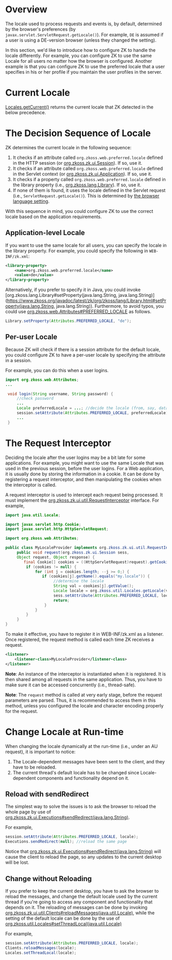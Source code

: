 

# Overview

The locale used to process requests and events is, by default,
determined by the browser's preferences (by
`javax.servlet.ServletRequest.getLocale()`). For example, `DE` is
assumed if a user is using a DE-version browser (unless they changed the
setting).

In this section, we'd like to introduce how to configure ZK to handle
the locale differently. For example, you can configure ZK to use the
same Locale for all users no matter how the browser is configured.
Another example is that you can configure ZK to use the preferred locale
that a user specifies in his or her profile if you maintain the user
profiles in the server.

# Current Locale

[Locales.getCurrent()](https://www.zkoss.org/javadoc/latest/zk/org/zkoss/util/Locales.html#getCurrent--)
returns the current locale that ZK detected in the below precedence.

# The Decision Sequence of Locale

ZK determines the current locale in the following sequence:

1.  It checks if an attribute called `org.zkoss.web.preferred.locale`
    defined in the HTTP session (or
    [org.zkoss.zk.ui.Session](https://www.zkoss.org/javadoc/latest/zk/org/zkoss/zk/ui/Session.html)). If so,
    use it.
2.  It checks if an attribute called `org.zkoss.web.preferred.locale`
    defined in the Servlet context (or
    [org.zkoss.zk.ui.Application](https://www.zkoss.org/javadoc/latest/zk/org/zkoss/zk/ui/Application.html)). If
    so, use it.
3.  It checks if a property called `org.zkoss.web.preferred.locale`
    defined in the library property (i.e.,
    [org.zkoss.lang.Library](https://www.zkoss.org/javadoc/latest/zk/org/zkoss/lang/Library.html)). If so, use it.
4.  If none of them is found, it uses the locale defined in the Servlet
    request (i.e., `ServletRequest.getLocale()`). This is determined by
    [the browser language setting](https://support.google.com/chrome/answer/173424?hl=en&co=GENIE.Platform%3DDesktop).

With this sequence in mind, you could configure ZK to use the correct
locale based on the application requirements.

## Application-level Locale

If you want to use the same locale for all users, you can specify the
locale in the library property. For example, you could specify the
following in `WEB-INF/zk.xml`:

```xml
<library-property>
    <name>org.zkoss.web.preferred.locale</name>
    <value>de</value>
</library-property>
```

Alternatively, if you prefer to specify it in Java, you could invoke
[org.zkoss.lang.Library#setProperty(java.lang.String, java.lang.String)](https://www.zkoss.org/javadoc/latest/zk/org/zkoss/lang/Library.html#setProperty(java.lang.String, java.lang.String)).
Furthermore, to avoid typos, you could use
[org.zkoss.web.Attributes#PREFERRED_LOCALE](https://www.zkoss.org/javadoc/latest/zk/org/zkoss/web/Attributes.html#PREFERRED_LOCALE) as
follows.

```java
Library.setProperty(Attributes.PREFERRED_LOCALE, "de");
```

## Per-user Locale

Because ZK will check if there is a session attribute for the default
locale, you could configure ZK to have a per-user locale by specifying
the attribute in a session.

For example, you can do this when a user logins.

```java
import org.zkoss.web.Attributes;
...

 void login(String username, String password) {
     //check password
     ...
     Locale preferredLocale = ...; //decide the locale (from, say, database)
     session.setAttribute(Attributes.PREFERRED_LOCALE, preferredLocale);
     ...
 }
```

# The Request Interceptor

Deciding the locale after the user logins may be a bit late for some
applications. For example, you might want to use the same Locale that
was used in the previous session, before the user logins. For a Web
application, it is usually done by storing the information in a cookie.
It can be done by registering a request interceptor, and then
manipulating the cookies when the interceptor is called.

A request interceptor is used to intercept each request being processed.
It must implement the
[org.zkoss.zk.ui.util.RequestInterceptor](https://www.zkoss.org/javadoc/latest/zk/org/zkoss/zk/ui/util/RequestInterceptor.html)
interface. For example,

```java
import java.util.Locale;

import javax.servlet.http.Cookie;
import javax.servlet.http.HttpServletRequest;

import org.zkoss.web.Attributes;

public class MyLocaleProvider implements org.zkoss.zk.ui.util.RequestInterceptor {
     public void request(org.zkoss.zk.ui.Session sess,
     Object request, Object response) {
        final Cookie[] cookies = ((HttpServletRequest)request).getCookies();
         if (cookies != null) {
             for (int j = cookies.length; --j >= 0;) {
                if (cookies[j].getName().equals("my.locale")) {
                     //determine the locale
                     String val = cookies[j].getValue();
                     Locale locale = org.zkoss.util.Locales.getLocale(val);
                     sess.setAttribute(Attributes.PREFERRED_LOCALE, locale);
                     return;
                 }
             }
         }
     }
}
```

To make it effective, you have to register it in WEB-INF/zk.xml as a
listener. Once registered, the request method is called each time ZK
receives a request.

```xml
<listener>
    <listener-class>MyLocaleProvider</listener-class>
</listener>
```

**Note**: An instance of the interceptor is instantiated when it is
registered. It is then shared among all requests in the same
application. Thus, you have to make sure it can be accessed concurrently
(i.e., thread-safe).

**Note**: The `request` method is called at very early stage, before the
request parameters are parsed. Thus, it is recommended to access them in
this method, unless you configured the locale and character encoding
properly for the request.

# Change Locale at Run-time

When changing the locale dynamically at the run-time (i.e., under an AU
request), it is important to notice:

1.  The Locale-dependent messages have been sent to the client, and they
    have to be reloaded.
2.  The current thread's default locale has to be changed since
    Locale-dependent components and functionality depend on it.

## Reload with sendRedirect

The simplest way to solve the issues is to ask the browser to reload the
whole page by use of
[org.zkoss.zk.ui.Executions#sendRedirect(java.lang.String)](https://www.zkoss.org/javadoc/latest/zk/org/zkoss/zk/ui/Executions.html#sendRedirect(java.lang.String)).

For example,

```java
session.setAttribute(Attributes.PREFERRED_LOCALE, locale);
Executions.sendRedirect(null); //reload the same page
```

Notice that
[org.zkoss.zk.ui.Executions#sendRedirect(java.lang.String)](https://www.zkoss.org/javadoc/latest/zk/org/zkoss/zk/ui/Executions.html#sendRedirect(java.lang.String))
will cause the client to reload the page, so any updates to the current
desktop will be lost.

## Change without Reloading

If you prefer to keep the current desktop, you have to ask the browser
to reload the messages, and change the default locale used by the
current thread if you're going to access any component and functionality
that depends on it. The reloading of messages can be done by invoking
[org.zkoss.zk.ui.util.Clients#reloadMessages(java.util.Locale)](https://www.zkoss.org/javadoc/latest/zk/org/zkoss/zk/ui/util/Clients.html#reloadMessages(java.util.Locale)),
while the setting of the default locale can be done by the use of
[org.zkoss.util.Locales#setThreadLocal(java.util.Locale)](https://www.zkoss.org/javadoc/latest/zk/org/zkoss/util/Locales.html#setThreadLocal(java.util.Locale))

For example,

```java
session.setAttribute(Attributes.PREFERRED_LOCALE, locale);
Clients.reloadMessages(locale);
Locales.setThreadLocal(locale);
```
